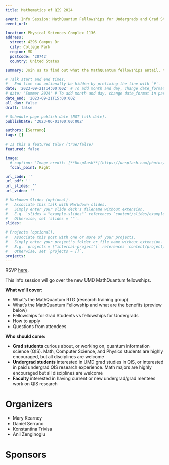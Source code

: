 ```yaml
---
title: Mathematics of QIS 2024

event: Info Session: MathQuantum Fellowships for Undergrads and Grad Students
event_url: 

location: Physical Sciences Complex 1136
address:
  street: 4296 Campus Dr
  city: College Park
  region: MD
  postcode: '20742'
  country: United States

summary: Join us to find out what the MathQuantum fellowships entail, their benefits, requirements, and application process.

# Talk start and end times.
#   End time can optionally be hidden by prefixing the line with `#`.
date: '2023-09-21T14:00:00Z' # To add month and day, change date_format in params.yaml
# date: 'Summer 2024' # To add month and day, change date_format in params.yaml
date_end: '2023-09-21T15:00:00Z'
all_day: false
draft: false

# Schedule page publish date (NOT talk date).
publishDate: '2023-06-01T00:00:00Z'

authors: [Serrano]
tags: []

# Is this a featured talk? (true/false)
featured: false

image:
  # caption: 'Image credit: [**Unsplash**](https://unsplash.com/photos/bzdhc5b3Bxs)'
  focal_point: Right

url_code: ''
url_pdf: ''
url_slides: ''
url_video: ''

# Markdown Slides (optional).
#   Associate this talk with Markdown slides.
#   Simply enter your slide deck's filename without extension.
#   E.g. `slides = "example-slides"` references `content/slides/example-slides.md`.
#   Otherwise, set `slides = ""`.
slides:

# Projects (optional).
#   Associate this post with one or more of your projects.
#   Simply enter your project's folder or file name without extension.
#   E.g. `projects = ["internal-project"]` references `content/project/deep-learning/index.md`.
#   Otherwise, set `projects = []`.
projects:
---
```


RSVP [here](https://forms.gle/jYUa1v1NPN5VPyQs5).

This info session will go over the new UMD MathQuantum fellowships.

**What we’ll cover:**
- What’s the MathQuantum RTG (research training group)
- What’s the MathQuantum Fellowship and what are the benefits (preview below)
- Fellowships for Grad Students vs fellowships for Undergrads
- How to apply
- Questions from attendees

**Who should come:**
- **Grad students** curious about, or working on, quantum information science (QIS). Math, Computer Science, and Physics students are highly encouraged, but all disciplines are welcome
- **Undergrad students** interested in UMD grad studies in QIS, or interested in paid undergrad QIS research experience. Math majors are highly encouraged but all disciplines are welcome
- **Faculty** interested in having current or new undergrad/grad mentees work on QIS research

# Organizers

- Mary Kearney
- Daniel Serrano
- Konstantina Trivisa
- Anil Zenginoglu

# Sponsors
